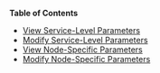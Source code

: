 **Table of Contents**

* [View Service-Level Parameters](#get_service)
* [Modify Service-Level Parameters](#put_service)
* [View Node-Specific Parameters](#get_node)
* [Modify Node-Specific Parameters](#put_node)